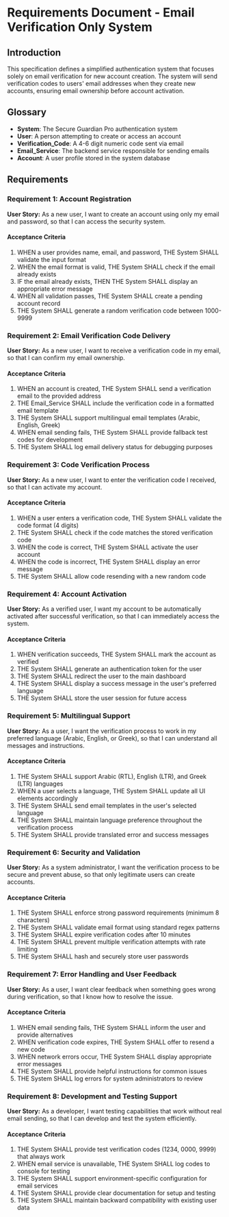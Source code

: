 # Requirements Document - Email Verification Only System

## Introduction

This specification defines a simplified authentication system that focuses solely on email verification for new account creation. The system will send verification codes to users' email addresses when they create new accounts, ensuring email ownership before account activation.

## Glossary

- **System**: The Secure Guardian Pro authentication system
- **User**: A person attempting to create or access an account
- **Verification_Code**: A 4-6 digit numeric code sent via email
- **Email_Service**: The backend service responsible for sending emails
- **Account**: A user profile stored in the system database

## Requirements

### Requirement 1: Account Registration

**User Story:** As a new user, I want to create an account using only my email and password, so that I can access the security system.

#### Acceptance Criteria

1. WHEN a user provides name, email, and password, THE System SHALL validate the input format
2. WHEN the email format is valid, THE System SHALL check if the email already exists
3. IF the email already exists, THEN THE System SHALL display an appropriate error message
4. WHEN all validation passes, THE System SHALL create a pending account record
5. THE System SHALL generate a random verification code between 1000-9999

### Requirement 2: Email Verification Code Delivery

**User Story:** As a new user, I want to receive a verification code in my email, so that I can confirm my email ownership.

#### Acceptance Criteria

1. WHEN an account is created, THE System SHALL send a verification email to the provided address
2. THE Email_Service SHALL include the verification code in a formatted email template
3. THE System SHALL support multilingual email templates (Arabic, English, Greek)
4. WHEN email sending fails, THE System SHALL provide fallback test codes for development
5. THE System SHALL log email delivery status for debugging purposes

### Requirement 3: Code Verification Process

**User Story:** As a new user, I want to enter the verification code I received, so that I can activate my account.

#### Acceptance Criteria

1. WHEN a user enters a verification code, THE System SHALL validate the code format (4 digits)
2. THE System SHALL check if the code matches the stored verification code
3. WHEN the code is correct, THE System SHALL activate the user account
4. WHEN the code is incorrect, THE System SHALL display an error message
5. THE System SHALL allow code resending with a new random code

### Requirement 4: Account Activation

**User Story:** As a verified user, I want my account to be automatically activated after successful verification, so that I can immediately access the system.

#### Acceptance Criteria

1. WHEN verification succeeds, THE System SHALL mark the account as verified
2. THE System SHALL generate an authentication token for the user
3. THE System SHALL redirect the user to the main dashboard
4. THE System SHALL display a success message in the user's preferred language
5. THE System SHALL store the user session for future access

### Requirement 5: Multilingual Support

**User Story:** As a user, I want the verification process to work in my preferred language (Arabic, English, or Greek), so that I can understand all messages and instructions.

#### Acceptance Criteria

1. THE System SHALL support Arabic (RTL), English (LTR), and Greek (LTR) languages
2. WHEN a user selects a language, THE System SHALL update all UI elements accordingly
3. THE System SHALL send email templates in the user's selected language
4. THE System SHALL maintain language preference throughout the verification process
5. THE System SHALL provide translated error and success messages

### Requirement 6: Security and Validation

**User Story:** As a system administrator, I want the verification process to be secure and prevent abuse, so that only legitimate users can create accounts.

#### Acceptance Criteria

1. THE System SHALL enforce strong password requirements (minimum 8 characters)
2. THE System SHALL validate email format using standard regex patterns
3. THE System SHALL expire verification codes after 10 minutes
4. THE System SHALL prevent multiple verification attempts with rate limiting
5. THE System SHALL hash and securely store user passwords

### Requirement 7: Error Handling and User Feedback

**User Story:** As a user, I want clear feedback when something goes wrong during verification, so that I know how to resolve the issue.

#### Acceptance Criteria

1. WHEN email sending fails, THE System SHALL inform the user and provide alternatives
2. WHEN verification code expires, THE System SHALL offer to resend a new code
3. WHEN network errors occur, THE System SHALL display appropriate error messages
4. THE System SHALL provide helpful instructions for common issues
5. THE System SHALL log errors for system administrators to review

### Requirement 8: Development and Testing Support

**User Story:** As a developer, I want testing capabilities that work without real email sending, so that I can develop and test the system efficiently.

#### Acceptance Criteria

1. THE System SHALL provide test verification codes (1234, 0000, 9999) that always work
2. WHEN email service is unavailable, THE System SHALL log codes to console for testing
3. THE System SHALL support environment-specific configuration for email services
4. THE System SHALL provide clear documentation for setup and testing
5. THE System SHALL maintain backward compatibility with existing user data